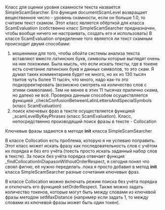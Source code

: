 Класс для оценки уровня скамности текста назвается SimpleScamSearcher. Его функция documentScamLevel возвращает вещественное число - уровень скамности, если он больше 1.0, то считаем текст скамом.
Этот класс является обёрткой для класса ScamEvaluation (собственно класс SimpleScamSearcher предназначен, чтобы вообще ничего не настраивать, создать его и использовать)
В классе ScamEvaluation определение того является ли текст скамным происходит двумя способами:
1) мошенники для того, чтобы обойти системы анализа текста вставляют вместо латинских букв, символы которые выглядят очень на них похожими. Была мысль, что если искать тексты, где в токене есть сочетание латинских букв и данных символов, то это скам. Я думал таких комментариев будет не много, но их из 130 тысяч твитов чуть более 11 тысяч, что много, надо как-то это подкорректировать (возможно смотреть на количество слов с этими символами). Тем не менее в этих 11 тысячах прилично скама, но далеко не всё. 
Проверка данным способом осуществляется функцией _checkConfusionBetweenLatinLettersAndSpecialSymbols (класс ScamEvaluation)
2) поиск ключевых фраз в тексте осуществляется функцией _scamLevelByKeyPhrases (класс ScamEvaluation). Класс, непосредственно производящий поиск фразы в тексте - Collocation

Ключевые фразы задаются в методе __init__ класса SimpleScamSearcher

В классе Collocation есть проблема, которую я не успеваю поправить. Этот класс может искать фразу как последовательность слов с учётом их порядка и без его учёта (тоесть просто искать заданный набор слов в тексте). За поиск без учёта порядка отвечает функция _findCollocationInDiapasonWithoutOrderRespect, я сегодня понял что своял фигню, её нужно переделать .пока я просто добавил в метод __init__ класса SimpleScamSearcher разные сочетания ключевых фраз.

В классе Collocation можно включать режим поиска без учёта порядка и отключать его функцией setOrderRespect.
Также можно задать количество токенов, которые могут быть между словами из ключевой фразы методом setMaxDistance (например если задать 1, то между словами из ключевой фразы может быть один токен).
